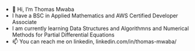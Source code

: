 - 👋 Hi, I’m Thomas Mwaba
- I have a BSC in Applied Mathematics and AWS Certified Developer Associate
- I am currently learning Data Structures and Algorithmns and  Numerical Methods for Partial Differential Equations
- 📫 You can reach me on linkedin, linkedin.com/in/thomas-mwaba/

<!---
ThomasMwaba/ThomasMwaba is a ✨ special ✨ repository because its `README.md` (this file) appears on your GitHub profile.
You can click the Preview link to take a look at your changes.
--->
